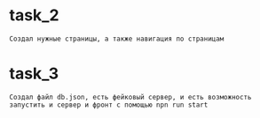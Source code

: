 # task_2
    Создал нужные страницы, а также навигация по страницам

# task_3
    Создал файл db.json, есть фейковый сервер, и есть возможность запустить и сервер и фронт с помощью npn run start
